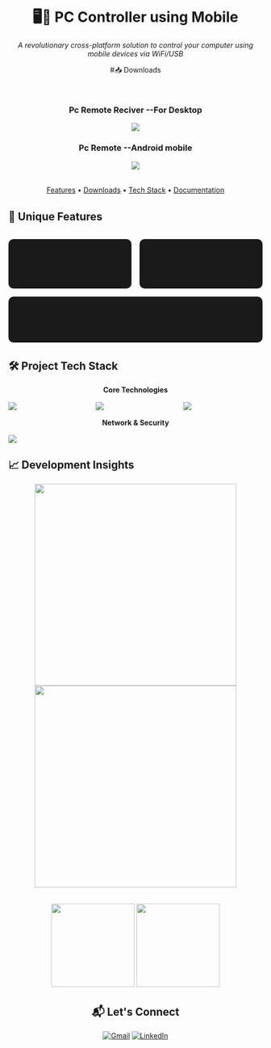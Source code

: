 




<!-- ======================================== -->
<!-- PC CONTROLLER PROJECT SECTION -->
<!-- ======================================== -->

<div align="center">
  <h1 align="center">🖥️📱 PC Controller using Mobile</h1>
  
  <p align="center">
    <i>A revolutionary cross-platform solution to control your computer using mobile devices via WiFi/USB</i>
  </p>
#📥 Downloads
<div align="center" style="margin: 2rem 0;">
  <div style="display: inline-block; margin: 0 1rem;">
    <h3>Pc Remote Reciver  --For Desktop</h3>
    <a href="YOUR_WINDOWS_DOWNLOAD_LINK">
      <img src="https://img.shields.io/badge/Download-v1.0.0_Setup-0078D6?style=for-the-badge&logo=windows&logoColor=white">
    </a>
  </div>

  <div style="display: inline-block; margin: 0 1rem;">
    <h3>Pc Remote   --Android mobile</h3>
    <a href="YOUR_ANDROID_DOWNLOAD_LINK">
      <img src="https://img.shields.io/badge/Download-v1.0.0_APK-3DDC84?style=for-the-badge&logo=android&logoColor=white">
    </a>
  </div>
</div>

  <div align="center" style="margin: 2rem 0">
    <a href="#-features">Features</a> •
    <a href="#-downloads">Downloads</a> •
    <a href="#-tech-stack">Tech Stack</a> •
    <a href="#-documentation">Documentation</a>
  </div>
</div>

## 🌟 Unique Features
<div align="center" style="display: flex; justify-content: center; flex-wrap: wrap; gap: 1rem; margin: 2rem 0;">
  <div style="flex: 1 1 200px; padding: 1rem; background: #1a1a1a; border-radius: 10px;">
    <h3>🖱️ Touchscreen Control</h3>

  </div>
  
  <div style="flex: 1 1 200px; padding: 1rem; background: #1a1a1a; border-radius: 10px;">
    <h3>⌨️ Virtual Keyboard</h3>
   
  </div>
  
   <div style="flex: 1 1 200px; padding: 1rem; background: #1a1a1a; border-radius: 10px;">
     <h3>📁 File Transfer</h3>
  </div>
</div>



<!-- ======================================== -->
<!-- TECH STACK SECTION -->
<!-- ======================================== -->

## 🛠️ Project Tech Stack

<div align="center">

**Core Technologies**  
<div style="display: grid;margin-bottom:30px; grid-template-columns: repeat(auto-fit, minmax(150px, 1fr)); gap: 1rem; margin: 1rem 0;">

  
  <img src="https://img.shields.io/badge/Java-ED8B00?style=for-the-badge&logo=openjdk&logoColor=white&labelColor=5382a1" />
  
  <img src="https://img.shields.io/badge/Electron-47848F?style=for-the-badge&logo=electron&logoColor=9FEAF9&labelColor=2B2E3A" />
  
  <img src="https://img.shields.io/badge/React_Native-20232A?style=for-the-badge&logo=react&logoColor=61DAFB&labelColor=282c34" />

</div>

**Network & Security**  
<div style="display: grid;margin-top:'10px' grid-template-columns: repeat(auto-fit, minmax(150px, 1fr)); gap: 1rem; margin: 1rem 0;">

  <img src="https://img.shields.io/badge/WebSockets-010101?style=for-the-badge&logo=websocket&logoColor=white" />


</div>
</div>

<!-- ======================================== -->
<!-- GITHUB STATS & PROJECTS -->
<!-- ======================================== -->

## 📈 Development Insights

<div align="center">
  <a href="https://github.com/ajay20050412/Pc_Controle_Reciver">
    <img width="400" src="https://github-readme-stats.vercel.app/api/pin/?username=ajay20050412&repo=Pc_Controle_Reciver&theme=react&show_owner=true">
  </a>
  <a href="https://github.com/ajay20050412/Pc_Remote">
    <img width="400" src="https://github-readme-stats.vercel.app/api/pin/?username=ajay20050412&repo=Pc_Remote&theme=react&show_owner=true">
  </a>
</div>

<div align="center" style="margin: 2rem 0">
  <img height="165" src="https://github-readme-stats.vercel.app/api?username=ajay20050412&show_icons=true&theme=react&hide_title=true&hide_border=true"/>
  <img height="165" src="https://github-readme-stats.vercel.app/api/top-langs/?username=ajay20050412&layout=compact&theme=react&hide_border=true&langs_count=6"/>
</div>

<!-- ======================================== -->
<!-- CONTACT SECTION -->
<!-- ======================================== -->

<div align="center">
  <h2>📬 Let's Connect</h2>
  
  [![Gmail](https://img.shields.io/badge/Ajayprasath20050412@gmail.com-EA4335?style=for-the-badge&logo=gmail&logoColor=white)](mailto:Ajayprasath20050412@gmail.com)
  [![LinkedIn](https://img.shields.io/badge/Ajay_Prasath-0A66C2?style=for-the-badge&logo=linkedin&logoColor=white)](https://linkedin.com/in/ajay-prasath-4b76872b1)

</div>
